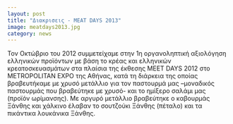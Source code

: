 ```yaml
---
layout: post
title: "Διακρισεις - MEAT DAYS 2013"
image: meatdays2013.jpg
category: news
---
```


Τον Οκτώβριο του 2012 συμμετείχαμε στην 1η οργανοληπτική αξιολόγηση ελληνικών προϊόντων με βάση το κρέας και ελληνικών κρεατοσκευασμάτων στα πλαίσια της έκθεσης MEET DAYS 2012 στο METROPOLITAN EXPO της Αθήνας, κατά τη διάρκεια της οποίας βραβευτήκαμε με χρυσό μετάλλιο για τον παστουρμά μας –μοναδικός παστουρμάς που βραβεύτηκε με χρυσό- και το ημίξερο σαλάμι μας (προϊόν ωρίμανσης). Με αργυρό μετάλλιο βραβεύτηκε ο καβουρμάς Ξάνθης και χάλκινο έλαβαν το σουτζούκι Ξάνθης (πέταλο) και τα πικάντικα λουκάνικα Ξάνθης.
